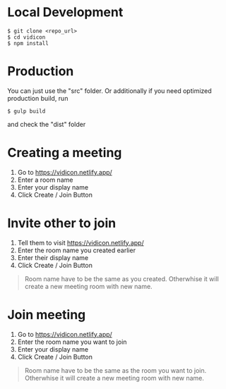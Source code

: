 # Local Development



    $ git clone <repo_url>
    $ cd vidicon
    $ npm install

# Production

  

You can just use the "src" folder. Or additionally if you need optimized production build, run

  

    $ gulp build

  

and check the "dist" folder

  

# Creating a meeting

  

1. Go to https://vidicon.netlify.app/
2. Enter a room name
3. Enter your display name
4. Click Create / Join Button

  

# Invite other to join

1. Tell them to visit https://vidicon.netlify.app/
2. Enter the room name you created earlier
3. Enter their display name
4. Click Create / Join Button

  

> Room name have to be the same as you created. Otherwhise it will
> create a new meeting room with new name.

  

# Join meeting


1. Go to https://vidicon.netlify.app/
2. Enter the room name you want to join
3. Enter your display name
4. Click Create / Join Button

> Room name have to be the same as the room you want to join. Otherwhise it will
> create a new meeting room with new name.

